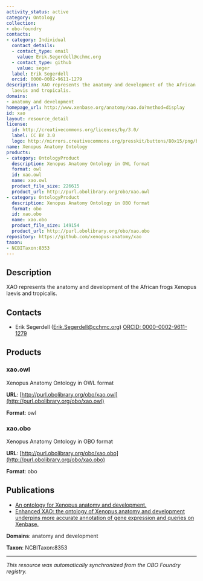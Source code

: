 ```yaml
---
activity_status: active
category: Ontology
collection:
- obo-foundry
contacts:
- category: Individual
  contact_details:
  - contact_type: email
    value: Erik.Segerdell@cchmc.org
  - contact_type: github
    value: seger
  label: Erik Segerdell
  orcid: 0000-0002-9611-1279
description: XAO represents the anatomy and development of the African frogs Xenopus
  laevis and tropicalis.
domains:
- anatomy and development
homepage_url: http://www.xenbase.org/anatomy/xao.do?method=display
id: xao
layout: resource_detail
license:
  id: http://creativecommons.org/licenses/by/3.0/
  label: CC BY 3.0
  logo: http://mirrors.creativecommons.org/presskit/buttons/80x15/png/by.png
name: Xenopus Anatomy Ontology
products:
- category: OntologyProduct
  description: Xenopus Anatomy Ontology in OWL format
  format: owl
  id: xao.owl
  name: xao.owl
  product_file_size: 226615
  product_url: http://purl.obolibrary.org/obo/xao.owl
- category: OntologyProduct
  description: Xenopus Anatomy Ontology in OBO format
  format: obo
  id: xao.obo
  name: xao.obo
  product_file_size: 149154
  product_url: http://purl.obolibrary.org/obo/xao.obo
repository: https://github.com/xenopus-anatomy/xao
taxon:
- NCBITaxon:8353
---
```

## Description

XAO represents the anatomy and development of the African frogs Xenopus laevis and tropicalis.

## Contacts

- Erik Segerdell (Erik.Segerdell@cchmc.org) [ORCID: 0000-0002-9611-1279](https://orcid.org/0000-0002-9611-1279)

## Products

### xao.owl

Xenopus Anatomy Ontology in OWL format

**URL**: [http://purl.obolibrary.org/obo/xao.owl](http://purl.obolibrary.org/obo/xao.owl)

**Format**: owl

### xao.obo

Xenopus Anatomy Ontology in OBO format

**URL**: [http://purl.obolibrary.org/obo/xao.obo](http://purl.obolibrary.org/obo/xao.obo)

**Format**: obo

## Publications

- [An ontology for Xenopus anatomy and development.](https://www.ncbi.nlm.nih.gov/pubmed/18817563)
- [Enhanced XAO: the ontology of Xenopus anatomy and development underpins more accurate annotation of gene expression and queries on Xenbase.](https://www.ncbi.nlm.nih.gov/pubmed/24139024)

**Domains**: anatomy and development

**Taxon**: NCBITaxon:8353

---

*This resource was automatically synchronized from the OBO Foundry registry.*